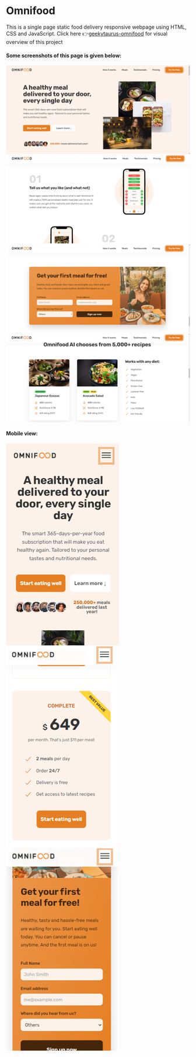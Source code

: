 # Omnifood
This is a single page static food delivery responsive webpage using HTML, CSS and JavaScript.
Click here 👉[geekytaurus-omnifood](https://twitter.com/msgeekytaurus/status/1429874905194057734) for visual overview of this project


#### Some screenshots of this page is given below:
![omnifood1](images/omnifood1.png)
![omnifood2](images/omnifood2.png)
![omnifood3](images/omnifood3.png)
![omnifood4](images/omnifood4.png)



#### Mobile view:
![omnifood_responsive1](images/omnifood_responsive1.png)
![omnifood_responsive2](images/omnifood_responsive2.png)
![omnifood_responsive3](images/omnifood_responsive3.png)



